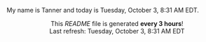 My name is Tanner and today is Tuesday, October 3, 8:31 AM EDT.

<p align="center">This <i>README</i> file is generated <b>every 3 hours</b>!</br>Last refresh: Tuesday, October 3, 8:31 AM EDT<br /></p>
